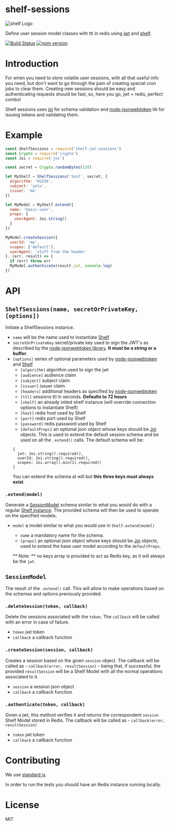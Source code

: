 # shelf-sessions

![shelf Logo](https://avatars1.githubusercontent.com/u/14891842?v=3&s=200)

Define user session model classes with ttl in redis using [jwt](https://github.com/auth0/node-jsonwebtoken) and [shelf](https://github.com/shelf-js/shelf).

[![Build Status](https://travis-ci.org/shelf-js/shelf-sessions.svg?branch=master)](https://travis-ci.org/shelf-js/shelf-sessions)
[![npm version](https://img.shields.io/npm/v/shelf-jwt-sessions.svg)](https://www.npmjs.com/package/shelf-jwt-sessions)

# Introduction

For when you need to store volatile user sessions, with all that useful info you need, but don't want to go through the pain of creating special cron jobs to clear them. Creating new sessions should be easy and authenticating requests should be fast, so, here you go, jwt + redis, perfect combo!

Shelf sessions uses [joi](https://github.com/hapijs/joi) for schema validation and [node-jsonwebtoken](https://github.com/auth0/node-jsonwebtoken) lib for issuing tokens and validating them.

# Example

```javascript
const ShelfSessions = require('shelf-jwt-sessions')
const Crypto = require('crypto')
const Joi = require('joi')

const secret = Crypto.randomBytes(128)

let MyShelf = ShelfSessions('test', secret, {
  algorithm: 'HS256',
  subject: 'yolo',
  issuer: 'me'
})

let MyModel = MyShelf.extend({
  name: 'basic-user',
  props: {
    userAgent: Joi.string()
  }
})

MyModel.createSession({
  userId: 'me',
  scopes: ['default'],
  userAgent: 'stuff from the header'
}, (err, result) => {
  if (err) throw err
  MyModel.authenticate(result.jwt, console.log)
})
```

# API
## `ShelfSessions(name, secretOrPrivateKey, [options])`
Initiate a ShelfSessions instance.
- `name` will be the name used to instantiate [Shelf](https://github.com/shelf-js/shelf)
- `secretOrPrivateKey` secret/private key used to sign the JWT's as described by the [node-jsonwebtoken library](https://github.com/auth0/node-jsonwebtoken). **It must be a string or a buffer**.
- `[options]` series of optional parameters used by [node-jsonwebtoken](https://github.com/auth0/node-jsonwebtoken) and [Shelf](https://github.com/shelf-js/shelf)
    - `[algorithm]` algorithm used to sign the jwt
    - `[audience]` audience claim
    - `[subject]` subject claim
    - `[issuer]` issuer claim
    - `[headers]` additional headers as specified by [node-jsonwebtoken](https://github.com/auth0/node-jsonwebtoken)
    - `[ttl]` sessions ttl in seconds. **Defaults to 72 hours**
    - `[shelf]` an already inited shelf instance (will override connection options to instantiate Shelf)
    - `[host]` redis host used by Shelf
    - `[port]` redis port used by Shelf
    - `[password]` redis password used by Shelf
    - `[defaultProps]` an optional json object whose keys should be [Joi](https://github.com/hapijs/joi) objects. This is used to extend the default session schema and be used on all the `.extend()` calls. The default schema will be:
    ```
    {
      jwt: Joi.string().required(),
      userId: Joi.string().required(),
      scopes: Joi.array().min(1).required()
    }
    ```
    You can extend the schema at will but **this three keys must always exist**.

### `.extend(model)`
Generate a [SessionModel]() schema similar to what you would do with a regular [Shelf instance](https://github.com/shelf-js/shelf). The provided schema will then be used to operate on the specified models.
- `model` a model similar to what you would use in `Shelf.extend(model)`
    - `name` a mandatory name for the schema.
    - `[props]` an optional json object whose keys should be [Joi](https://github.com/hapijs/joi) objects, used to extend the base user model according to the `defaultProps`.

    ** Note: ** no keys array is provided to act as Redis key, as it will always be the `jwt`.

## `SessionModel`
The result of the `.extend()` call. This will allow to make operations based on the schemas and options previously provided.

### `.deleteSession(token, callback)`
Delete the sessions associated with the `token`. The `callback` will be called with an error in case of failure.
- `token` jwt token
- `callback` a callback function

### `.createSession(session, callback)`
Creates a session based on the given `session` object. The callback will be called as - `callback(error, resultSession)` - being that, if successful, the provided `resultSession` will be a Shelf Model with all the normal operations associated to it.
- `session` a session json object
- `callback` a callback function

### `.authenticate(token, callback)`
Given a jwt, this method verifies it and returns the correspondent `session` Shelf Model stored in Redis. The callback will be called as - `callback(error, resultSession)`
- `token` jwt token
- `callback` a callback function

# Contributing

We use [standard js](https://github.com/feross/standard).

In order to run the tests you should have an Redis instance running locally.

# License

MIT
